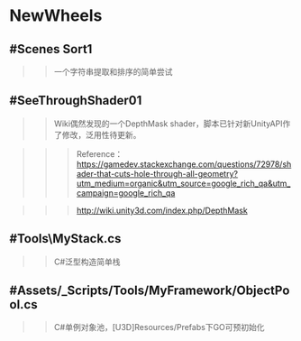 NewWheels
=====

#Scenes Sort1
-------
>>一个字符串提取和排序的简单尝试

#SeeThroughShader01
-------
>>Wiki偶然发现的一个DepthMask shader，脚本已针对新UnityAPI作了修改，泛用性待更新。

>>>Reference：https://gamedev.stackexchange.com/questions/72978/shader-that-cuts-hole-through-all-geometry?utm_medium=organic&utm_source=google_rich_qa&utm_campaign=google_rich_qa

>>>http://wiki.unity3d.com/index.php/DepthMask


#Tools\MyStack.cs
-------
>>C#泛型构造简单栈




#Assets/_Scripts/Tools/MyFramework/ObjectPool.cs
-------
>>C#单例对象池，[U3D]Resources/Prefabs下GO可预初始化
